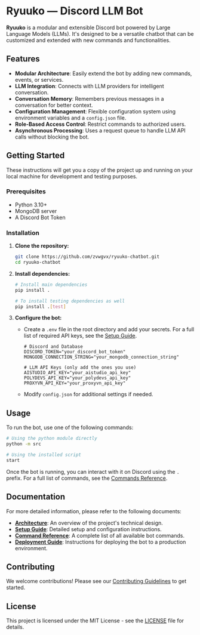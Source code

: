 # Ryuuko — Discord LLM Bot

**Ryuuko** is a modular and extensible Discord bot powered by Large Language Models (LLMs). It's designed to be a versatile chatbot that can be customized and extended with new commands and functionalities.

## Features

*   **Modular Architecture**: Easily extend the bot by adding new commands, events, or services.
*   **LLM Integration**: Connects with LLM providers for intelligent conversation.
*   **Conversation Memory**: Remembers previous messages in a conversation for better context.
*   **Configuration Management**: Flexible configuration system using environment variables and a `config.json` file.
*   **Role-Based Access Control**: Restrict commands to authorized users.
*   **Asynchronous Processing**: Uses a request queue to handle LLM API calls without blocking the bot.

## Getting Started

These instructions will get you a copy of the project up and running on your local machine for development and testing purposes.

### Prerequisites

*   Python 3.10+
*   MongoDB server
*   A Discord Bot Token

### Installation

1.  **Clone the repository:**
    ```bash
    git clone https://github.com/zvwgvx/ryuuko-chatbot.git
    cd ryuuko-chatbot
    ```

2.  **Install dependencies:**
    ```bash
    # Install main dependencies
    pip install .

    # To install testing dependencies as well
    pip install .[test]
    ```

3.  **Configure the bot:**
    *   Create a `.env` file in the root directory and add your secrets. For a full list of required API keys, see the [Setup Guide](docs/SETUP.md).
        ```env
        # Discord and Database
        DISCORD_TOKEN="your_discord_bot_token"
        MONGODB_CONNECTION_STRING="your_mongodb_connection_string"

        # LLM API Keys (only add the ones you use)
        AISTUDIO_API_KEY="your_aistudio_api_key"
        POLYDEVS_API_KEY="your_polydevs_api_key"
        PROXYVN_API_KEY="your_proxyvn_api_key"

    *   Modify `config.json` for additional settings if needed.

## Usage

To run the bot, use one of the following commands:

```bash
# Using the python module directly
python -m src

# Using the installed script
start
```

Once the bot is running, you can interact with it on Discord using the `.` prefix. For a full list of commands, see the [Commands Reference](docs/COMMANDS.md).

## Documentation

For more detailed information, please refer to the following documents:

*   [**Architecture**](docs/ARCHITECTURE.md): An overview of the project's technical design.
*   [**Setup Guide**](docs/SETUP.md): Detailed setup and configuration instructions.
*   [**Command Reference**](docs/COMMANDS.md): A complete list of all available bot commands.
*   [**Deployment Guide**](docs/DEPLOYMENT.md): Instructions for deploying the bot to a production environment.

## Contributing

We welcome contributions! Please see our [Contributing Guidelines](CONTRIBUTING.md) to get started.

## License

This project is licensed under the MIT License - see the [LICENSE](LICENSE) file for details.